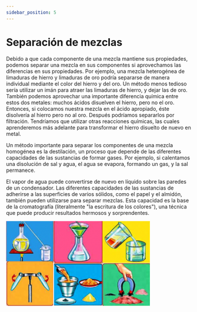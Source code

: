 ```yaml
---
sidebar_position: 5
---
```


# Separación de mezclas

Debido a que cada componente de una mezcla mantiene sus propiedades, podemos separar una mezcla en sus componentes si aprovechamos las diferencias en sus propiedades. Por ejemplo, una mezcla heterogénea de limaduras de hierro y limaduras de oro podría separarse de manera individual mediante el color del hierro y del oro. Un método menos tedioso sería utilizar un imán para atraer las limaduras de hierro, y dejar las de oro. También podemos aprovechar una importante diferencia química entre estos dos metales: muchos ácidos disuelven el hierro, pero no el oro. Entonces, si colocamos nuestra mezcla en el ácido apropiado, éste disolvería al hierro pero no al oro. Después podríamos separarlos por filtración. Tendríamos que utilizar otras reacciones químicas, las cuales aprenderemos más adelante para transformar el hierro disuelto de nuevo en metal.

Un método importante para separar los componentes de una mezcla homogénea es la destilación, un proceso que depende de las diferentes capacidades de las sustancias de formar gases. Por ejemplo, si calentamos una disolución de sal y agua, el agua se evapora, formando un gas, y la sal permanece.

El vapor de agua puede convertirse de nuevo en líquido sobre las paredes de un condensador.
Las diferentes capacidades de las sustancias de adherirse a las superficies de varios sólidos, como el papel y el almidón, también pueden utilizarse para separar mezclas. Esta capacidad es la base de la cromatografía (literalmente "la escritura de los colores"), una técnica que puede producir resultados hermosos y sorprendentes. 

![alt text](image-7.png)

